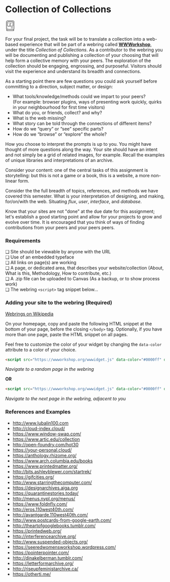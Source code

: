 # Collection of Collections

![An animation cycling through Susan Kare's icons for the Macintosh](../media/susan-kare-icons.gif "Susan Kare, 1984")  

For your final project, the task will be to translate a collection into a web-based experience that will be part of a webring called [**WWWorkshop**](https://wwworkshop.org), under the title _Collection of Collections_. As a contributor to the webring you will be documenting and publishing a collection of your choosing that will help form a collective memory with your peers. The exploration of the collection should be engaging, engrossing, and purposeful. Visitors should visit the experience and understand its breadth and connections.

As a starting point there are few questions you could ask yourself before committing to a direction, subject matter, or design:

- What tools/knowledge/methods could we impart to your peers?  
(For example: browser plugins, ways of presenting work quickly, quirks in your neighbourhood for first time visitors)  
- What do you, or friends, collect? and why?  
- What is the web missing?  
- What story can be told through the connections of different items?  
- How do we “query” or “see” specific parts?  
- How do we “browse” or “explore” the whole?  

How you choose to interpret the prompts is up to you. You might have thought of more questions along the way. Your site should have an intent and not simply be a grid of related images, for example. Recall the examples of unique libraries and interpretations of an archive.

Consider your content: one of the central tasks of this assignment is storytelling: but this is not a game or a book, this is a website, a more non-linear form.

Consider the the full breadth of topics, references, and methods we have covered this semester. What is your interpretation of designing, and making, for/on/with the web. Situating *flux*, *user*, *interface*, and *database*.

Know that your sites are not "done" at the due date for this assignment; let's establish a good starting point and allow for your projects to grow and evolve over time. It is encouraged that you think of ways of finding contributions from your peers and your peers peers.

### Requirements

❑ Site should be viewable by anyone with the URL  
❑ Use of an embedded typeface  
❑ All links on page(s) are working  
❑ A page, or dedicated area, that describes your website/collection (About, What is this, Methodology, How to contribute, etc.)  
❑ A .zip file can be uploaded to Canvas (As a backup, or to show process work)  
❑ The webring `<script>` tag snippet below...  

### Adding your site to the webring (Required)

[Webrings on Wikipedia](https://en.wikipedia.org/wiki/Webring)

On your homepage, copy and paste the following HTML snippet at the bottom of your page, before the closing `</body>` tag. Optionally, if you have more than one page, paste the HTML snippet on all pages.

Feel free to customize the color of your widget by changing the `data-color` attribute to a color of your choice.

```html
<script src="https://wwworkshop.org/wwwidget.js" data-color="#0000ff" data-link-type="random" async defer></script>
```
_Navigate to a random page in the webring_

**OR**

```html
<script src="https://wwworkshop.org/wwwidget.js" data-color="#0000ff" data-link-type="next" async defer></script>
```
_Navigate to the next page in the webring, adjacent to you_

### References and Examples

- http://www.lubalin100.com
- http://cloud-index.cloud/
- https://www.window-swap.com/
- https://www.artic.edu/collection
- http://open-foundry.com/hot30
- https://your-personal.cloud/
- https://anthology.rhizome.org/
- https://www.arch.columbia.edu/books
- https://www.printedmatter.org/
- http://bits.ashleyblewer.com/startrek/
- https://gifcities.org/
- http://www.starringthecomputer.com/
- https://designarchives.aiga.org
- https://quarantinestories.today/
- http://menus.nypl.org/menus/
- https://www.foldnfly.com/
- http://eros.110west40th.com/
- http://avantgarde.110west40th.com/
- http://www.postcards-from-google-earth.com/
- http://theartofgooglebooks.tumblr.com/
- https://printedweb.org/
- http://interferencearchive.org/
- http://www.suspended-objects.org/
- https://seeredwomensworkshop.wordpress.com/
- https://pointerpointer.com/
- http://dinakelberman.tumblr.com/
- https://letterformarchive.org/
- http://riseupfeministarchive.ca/
- https://otherti.me/